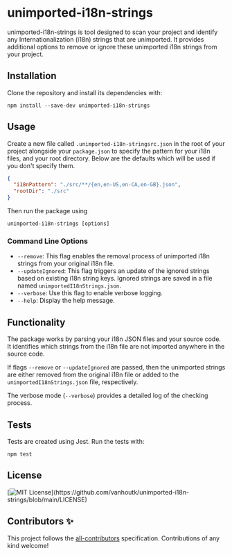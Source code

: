 # unimported-i18n-strings

unimported-i18n-strings is tool designed to scan your project and identify any Internationalization (i18n) strings that are unimported. It provides additional options to remove or ignore these unimported i18n strings from your project.

## Installation

Clone the repository and install its dependencies with:

```
npm install --save-dev unimported-i18n-strings
```

## Usage

Create a new file called `.unimported-i18n-stringsrc.json` in the root of your project alongside your `package.json` to specify the pattern for your i18n files, and your root directory. Below are the defaults which will be used if you don't specify them.

```json
{
  "i18nPattern": "./src/**/{en,en-US,en-CA,en-GB}.json",
  "rootDir": "./src"
}
```

Then run the package using

```
unimported-i18n-strings [options]
```

### Command Line Options

- `--remove`: This flag enables the removal process of unimported i18n strings from your original i18n file.
- `--updateIgnored`: This flag triggers an update of the ignored strings based on existing i18n string keys. Ignored strings are saved in a file named `unimportedI18nStrings.json`.
- `--verbose`: Use this flag to enable verbose logging.
- `--help`: Display the help message.

## Functionality

The package works by parsing your i18n JSON files and your source code. It identifies which strings from the i18n file are not imported anywhere in the source code.

If flags `--remove` or `--updateIgnored` are passed, then the unimported strings are either removed from the original i18n file or added to the `unimportedI18nStrings.json` file, respectively.

The verbose mode (`--verbose`) provides a detailed log of the checking process.

## Tests

Tests are created using Jest. Run the tests with:

```
npm test
```

## License

[![MIT License](https://img.shields.io/apm/l/atomic-design-ui.svg?)](https://github.com/vanhoutk/unimported-i18n-strings/blob/main/LICENSE)

## Contributors ✨

<!-- ALL-CONTRIBUTORS-LIST:START - Do not remove or modify this section -->
<!-- prettier-ignore-start -->
<!-- markdownlint-disable -->

<!-- markdownlint-restore -->
<!-- prettier-ignore-end -->

<!-- ALL-CONTRIBUTORS-LIST:END -->

This project follows the [all-contributors](https://github.com/all-contributors/all-contributors) specification. Contributions of any kind welcome!
